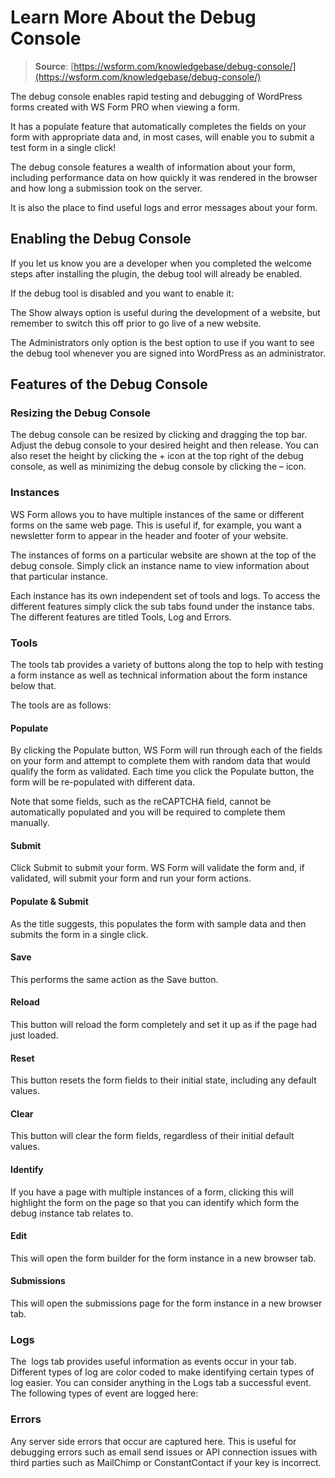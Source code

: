 # Learn More About the Debug Console

> **Source**: [https://wsform.com/knowledgebase/debug-console/](https://wsform.com/knowledgebase/debug-console/)


The debug console enables rapid testing and debugging of WordPress forms created with WS Form PRO when viewing a form.

It has a populate feature that automatically completes the fields on your form with appropriate data and, in most cases, will enable you to submit a test form in a single click!

The debug console features a wealth of information about your form, including performance data on how quickly it was rendered in the browser and how long a submission took on the server.

It is also the place to find useful logs and error messages about your form.

## Enabling the Debug Console

If you let us know you are a developer when you completed the welcome steps after installing the plugin, the debug tool will already be enabled.

If the debug tool is disabled and you want to enable it:

The Show always option is useful during the development of a website, but remember to switch this off prior to go live of a new website.

The Administrators only option is the best option to use if you want to see the debug tool whenever you are signed into WordPress as an administrator.

## Features of the Debug Console

### Resizing the Debug Console

The debug console can be resized by clicking and dragging the top bar. Adjust the debug console to your desired height and then release. You can also reset the height by clicking the + icon at the top right of the debug console, as well as minimizing the debug console by clicking the – icon.

### Instances

WS Form allows you to have multiple instances of the same or different forms on the same web page. This is useful if, for example, you want a newsletter form to appear in the header and footer of your website.

The instances of forms on a particular website are shown at the top of the debug console. Simply click an instance name to view information about that particular instance.

Each instance has its own independent set of tools and logs. To access the different features simply click the sub tabs found under the instance tabs. The different features are titled Tools, Log and Errors.

### Tools

The tools tab provides a variety of buttons along the top to help with testing a form instance as well as technical information about the form instance below that.

The tools are as follows:

#### Populate

By clicking the Populate button, WS Form will run through each of the fields on your form and attempt to complete them with random data that would qualify the form as validated. Each time you click the Populate button, the form will be re-populated with different data.

Note that some fields, such as the reCAPTCHA field, cannot be automatically populated and you will be required to complete them manually.

#### Submit

Click Submit to submit your form. WS Form will validate the form and, if validated, will submit your form and run your form actions.

#### Populate & Submit

As the title suggests, this populates the form with sample data and then submits the form in a single click.

#### Save

This performs the same action as the Save button.

#### Reload

This button will reload the form completely and set it up as if the page had just loaded.

#### Reset

This button resets the form fields to their initial state, including any default values.

#### Clear

This button will clear the form fields, regardless of their initial default values.

#### Identify

If you have a page with multiple instances of a form, clicking this will highlight the form on the page so that you can identify which form the debug instance tab relates to.

#### Edit

This will open the form builder for the form instance in a new browser tab.

#### Submissions

This will open the submissions page for the form instance in a new browser tab.

### Logs

The  logs tab provides useful information as events occur in your tab. Different types of log are color coded to make identifying certain types of log easier. You can consider anything in the Logs tab a successful event. The following types of event are logged here:

### Errors

Any server side errors that occur are captured here. This is useful for debugging errors such as email send issues or API connection issues with third parties such as MailChimp or ConstantContact if your key is incorrect.
